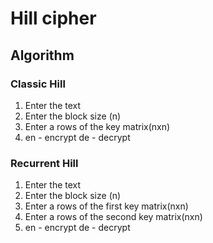 # Hill cipher

## Algorithm

### Classic Hill

1) Enter the text
2) Enter the block size (n)
3) Enter a rows of the key matrix(nxn)
3) en - encrypt de - decrypt

### Recurrent Hill

1) Enter the text
2) Enter the block size (n)
3) Enter a rows of the first key matrix(nxn)
4) Enter a rows of the second key matrix(nxn)
3) en - encrypt de - decrypt